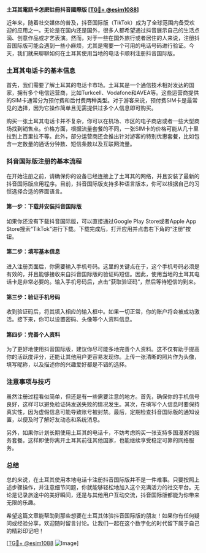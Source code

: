 **土耳其電話卡怎麽註冊抖音國際版 [[TG💪+ @esim1088](https://t.me/s/esim1088)]**

近年来，随着社交媒体的普及，抖音国际版（TikTok）成为了全球范围内备受欢迎的应用之一。无论是在国内还是国外，很多人都希望通过抖音展示自己的生活点滴、创意作品或才艺表演。然而，对于一些在国外旅行或者居住的人来说，注册抖音国际版可能会遇到一些小麻烦，尤其是需要一个可用的电话号码进行验证。今天，我们就来聊聊如何在土耳其使用当地的电话卡顺利注册抖音国际版。

### 土耳其电话卡的基本信息

首先，我们需要了解土耳其的电话卡市场。土耳其是一个通信技术相对发达的国家，拥有多个电信运营商，比如Turkcell、Vodafone和AVEA等。这些运营商提供的SIM卡通常分为预付费和后付费两种类型。对于游客来说，预付费SIM卡是最常见的选择，因为它操作简单且无需提供过多个人信息即可购买。

购买一张土耳其电话卡并不复杂，你可以在机场、市区的电子商店或者一些大型商场找到销售点。价格方面，根据流量套餐的不同，一张SIM卡的价格可能从几十里拉到上百里拉不等。此外，部分运营商还会推出针对游客的特别优惠套餐，比如包含一定数量的通话分钟数、短信条数以及互联网流量。

### 抖音国际版注册的基本流程

在开始注册之前，请确保你的设备已经连接上了土耳其的网络，并且安装了最新的抖音国际版应用程序。目前，抖音国际版支持多种语言版本，你可以根据自己的习惯选择合适的界面语言。

#### 第一步：下载并安装抖音国际版

如果你还没有下载抖音国际版，可以直接通过Google Play Store或者Apple App Store搜索“TikTok”进行下载。下载完成后，打开应用并点击右下角的“注册”按钮。

#### 第二步：填写基本信息

进入注册页面后，你需要输入手机号码。这里的关键点在于，这个手机号码必须是有效的，并且能够接收来自抖音国际版的验证码短信。因此，使用当地的土耳其电话卡是非常必要的。输入手机号码后，点击“获取验证码”，然后等待短信的到来。

#### 第三步：验证手机号码

收到验证码后，将其填入相应的输入框中。如果一切正常，你的账户将会被成功激活。接下来，你可以设置密码、头像等个人资料信息。

#### 第四步：完善个人资料

为了更好地使用抖音国际版，建议你尽可能多地完善个人资料。这不仅有助于提高你的活跃度评分，还能让其他用户更容易发现你。上传一张清晰的照片作为头像，填写昵称，以及描述你的兴趣爱好都是不错的选择。

### 注意事项与技巧

虽然注册过程看似简单，但还是有一些需要注意的地方。首先，确保你的手机信号良好，这样可以避免验证码发送失败的情况发生。其次，在填写个人信息时要保持真实性，因为虚假信息可能导致账号被封禁。最后，定期检查抖音国际版的通知设置，以便及时了解好友动态和系统消息。

另外，如果你计划长期使用土耳其的电话卡，不妨考虑购买一张支持多国漫游的服务套餐。这样即使你离开土耳其前往其他国家，也能继续享受稳定可靠的网络服务。

### 总结

总的来说，在土耳其使用本地电话卡注册抖音国际版并不是一件难事。只要按照上述步骤操作，并注意细节问题，你就能够轻松地加入这个充满活力的社交平台。无论是记录旅途中的美好瞬间，还是与其他用户互动交流，抖音国际版都能为你带来无限的乐趣。

希望这篇文章能帮助到那些想要在土耳其体验抖音国际版的朋友！如果你有任何疑问或经验分享，欢迎随时留言讨论。让我们一起在这个数字化的时代留下属于自己的精彩印记吧！

[[TG💪+ @esim1088](https://t.me/s/esim1088) ![Image](https://i.postimg.cc/4NQfJmqS/Snipaste-2025-05-13-00-14-12.png)]